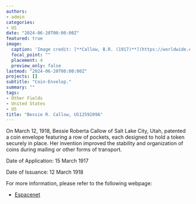 ```yaml
---
authors:
- admin
categories:
- US
date: "2024-06-20T00:00:00Z"
featured: true
image:
  caption: 'Image credit: [**Callow, B.R. (1917)**](https://worldwide.espacenet.com/patent/search/family/003326892/publication/US1259209A?q=pn%3DUS1259209A)'
  focal_point: ""
  placement: 4
  preview_only: false
lastmod: "2024-06-20T00:00:00Z"
projects: []
subtitle: "Coin-Envelop."
summary: ""
tags:
- Other Fields
- United States 
- US
title: "Bessie R. Callow, US1259209A"
---
```

On March 12, 1918, Bessie Roberta Callow of Salt Lake City, Utah, patented a coin envelope featuring a row of pockets, each designed to hold a token securely in place. Her invention improved the stability and organization of coins during mailing or other forms of transport.

Date of Application: 15 March 1917

Date of Issuance: 12 March 1918

For more information, please refer to the following webpage: 

- [Espacenet](https://worldwide.espacenet.com/patent/search/family/003326892/publication/US1259209A?q=pn%3DUS1259209A)